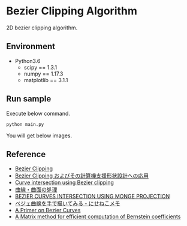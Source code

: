 # Bezier Clipping Algorithm

2D bezier clipping algorithm.

## Environment
- Python3.6
  - scipy == 1.3.1
  - numpy == 1.17.3
  - matplotlib == 3.1.1

## Run sample
Execute below command.  
```
python main.py
```

You will get below images.


## Reference
- [Bezier Clipping](http://nishitalab.org/user/nis/ourworks/BezClip/BezierClipping.html)
- [Bezier Clipping およびその計算機支援形状設計への応用](https://www.ieice.org/jpn/event/FIT/2016/data/pdf/I-011.pdf)
- [Curve intersection using Bezier clipping](http://nishitalab.org/user/nis/cdrom/cad/CAGD90Curve.pdf)
- [曲線・曲面の処理](https://www.jstage.jst.go.jp/article/bjsiam/13/3/13_KJ00003509912/_pdf)
- [BEZIER CURVES INTERSECTION USING MONGE PROJECTION](http://www.sccg.sk/~kg/palaj/pub/3_Kocovce%202007.pdf)
- [ベジェ曲線を手で描いてみる - にせねこメモ](https://nixeneko.hatenablog.com/entry/2015/06/26/075022)
- [A Primer on Bezier Curves](https://pomax.github.io/bezierinfo/#splitting)
- [A Matrix method for efficient computation of Bernstein coefficients](https://interval.louisiana.edu/reliable-computing-journal/volume-17/reliable-computing-17-pp-40-71.pdf)